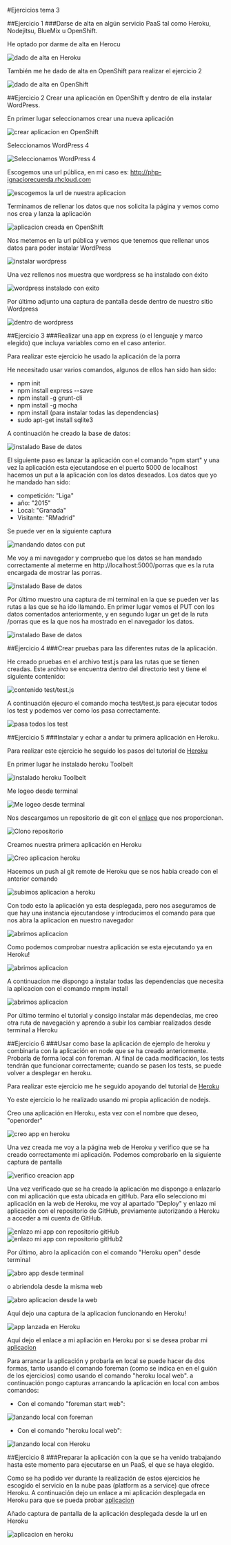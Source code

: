 #Ejercicios tema 3


##Ejercicio 1
###Darse de alta en algún servicio PaaS tal como Heroku, Nodejitsu, BlueMix u OpenShift.

He optado por darme de alta en Herocu

![dado de alta en Heroku](https://www.dropbox.com/s/izlgum592wbyo1z/ejr1.png?dl=1)

También me he dado de alta en OpenShift para realizar el ejercicio 2

![dado de alta en OpenShift](https://www.dropbox.com/s/nowqnjqpkekf2oj/ejr1.2.png?dl=1)


##Ejercicio 2
Crear una aplicación en OpenShift y dentro de ella instalar WordPress.

En primer lugar seleccionamos crear una nueva aplicación

![crear aplicacion en OpenShift](https://www.dropbox.com/s/ddt3epsfhswr7fm/ejr2.1.png?dl=1)

Seleccionamos WordPress 4

![Seleccionamos WordPress 4](https://www.dropbox.com/s/6hn7455gtu0yyxz/ejr2.2.png?dl=1)

Escogemos una url pública, en mi caso es: http://php-ignaciorecuerda.rhcloud.com

![escogemos la url de nuestra aplicacion](https://www.dropbox.com/s/nr92axoulqt4vuo/ejr2.3.png?dl=1)

Terminamos de rellenar los datos que nos solicita la página y vemos como nos crea y lanza la aplicación

![aplicacion creada en OpenShift](https://www.dropbox.com/s/cwgrasytiiitd5e/ejr2.4.png?dl=1)

Nos metemos en la url pública y vemos que tenemos que rellenar unos datos para poder instalar WordPress

![instalar wordpress](https://www.dropbox.com/s/xwe280gezxe8r4f/ejr2.5.png?dl=1)

Una vez rellenos nos muestra que wordpress se ha instalado con éxito

![wordpress instalado con exito](https://www.dropbox.com/s/lexjunvhd6d1k8d/ejr2.6.png?dl=1)

Por último adjunto una captura de pantalla desde dentro de nuestro sitio Wordpress

![dentro de wordpress](https://www.dropbox.com/s/8hmdsb3ows3lq3x/ejr2.7.png?dl=1)




##Ejercicio 3
###Realizar una app en express (o el lenguaje y marco elegido) que incluya variables como en el caso anterior.

Para realizar este ejercicio he usado la aplicación de la porra

He necesitado usar varios comandos, algunos de ellos han sido han sido:

* npm init
* npm install express --save
* npm install -g grunt-cli
* npm install -g mocha
* npm install (para instalar todas las dependencias)
* sudo apt-get install sqlite3

A continuación he creado la base de datos:

![instalado Base de datos](https://www.dropbox.com/s/zi6h2kpl4b6ksy3/ejr3.1.png?dl=1)

El siguiente paso es lanzar la aplicación con el comando "npm start" y una vez la aplicación esta ejecutandose en el puerto 5000 de localhost hacemos un put a la aplicación con los datos deseados. Los datos que yo he mandado han sido:

* competición: "Liga"
* año: "2015"
* Local: "Granada"
* Visitante: "RMadrid"

Se puede ver en la siguiente captura

![mandando datos con put](https://www.dropbox.com/s/7srj9rd1ygp7eeh/ejr3.2.png?dl=1)

Me voy a mi navegador y compruebo que los datos se han mandado correctamente al meterme en http://localhost:5000/porras que es la ruta encargada de mostrar las porras.

![instalado Base de datos](https://www.dropbox.com/s/zitef86xq753xx7/ejr3.3.png?dl=1)

Por último muestro una captura de mi terminal en la que se pueden ver las rutas a las que se ha ido llamando. En primer lugar vemos el PUT con los datos comentados anteriormente, y en segundo lugar un get de la ruta /porras que es la que nos ha mostrado en el navegador los datos.

![instalado Base de datos](https://www.dropbox.com/s/e4sgzdwq76fhj7w/ejr3.4.png?dl=1)



##Ejercicio 4
###Crear pruebas para las diferentes rutas de la aplicación.

He creado pruebas en el archivo test.js para las rutas que se tienen creadas. Este archivo se encuentra dentro del directorio test y tiene el siguiente contenido:

![contenido test/test.js](https://www.dropbox.com/s/33rvtq0utx6cfnm/ejr4.1.png?dl=1)

A continuación ejecuro el comando mocha test/test.js para ejecutar todos los test y podemos ver como los pasa correctamente.

![pasa todos los test](https://www.dropbox.com/s/xb4jel2e0go1r0u/ejr4.2.png?dl=1)


##Ejercicio 5
###Instalar y echar a andar tu primera aplicación en Heroku.

Para realizar este ejercicio he seguido los pasos del tutorial de [Heroku](https://devcenter.heroku.com/articles/getting-started-with-nodejs#introduction)

En primer lugar he instalado heroku Toolbelt

![instalado heroku Toolbelt](https://www.dropbox.com/s/z7t2wl3zlunf250/ejr5.1.png?dl=1)

Me logeo desde terminal

![Me logeo desde terminal](https://www.dropbox.com/s/omtlmu87y31lu11/ejr5.2.png?dl=1)

Nos descargamos un repositorio de git con el [enlace](https://github.com/heroku/node-js-getting-started.git) que nos proporcionan.

![Clono repositorio](https://www.dropbox.com/s/qg5wtdsy234oe39/ejr5_verdadero_1.png?dl=1)

Creamos nuestra primera aplicación en Heroku

![Creo aplicacion heroku](https://www.dropbox.com/s/5ctzzg2e4jlptmn/ejr5_verdadero_2.png?dl=1)

Hacemos un push al git remote de Heroku que se nos habia creado con el anterior comando

![subimos aplicacion a heroku](https://www.dropbox.com/s/x34q69mznx0k78n/ejr5_verdadero_3.png?dl=1)

Con todo esto la aplicación ya esta desplegada, pero nos aseguramos de que hay una instancia ejecutandose y introducimos el comando para que nos abra la aplicacion en nuestro navegador

![abrimos aplicacion](https://www.dropbox.com/s/2azc3homomasm0v/ejr5_verdadero_4.png?dl=1)

Como podemos comprobar nuestra aplicación se esta ejecutando ya en Heroku!

![abrimos aplicacion](https://www.dropbox.com/s/ibrp8fpo8cwxnjf/ejr5_verdadero_5.png?dl=1)

A continuacion me dispongo a instalar todas las dependencias que necesita la aplicacion con el comando mnpm install

![abrimos aplicacion](https://www.dropbox.com/s/h2vllvn5ttqjjz1/ejr5_verdadero_6.png?dl=1)

Por último termino el tutorial y consigo instalar más dependecias, me creo otra ruta de navegación y aprendo a subir los cambiar realizados desde terminal a Heroku


##Ejercicio 6
###Usar como base la aplicación de ejemplo de heroku y combinarla con la aplicación en node que se ha creado anteriormente. Probarla de forma local con foreman. Al final de cada modificación, los tests tendrán que funcionar correctamente; cuando se pasen los tests, se puede volver a desplegar en heroku.


Para realizar este ejercicio me he seguido apoyando del tutorial de [Heroku](https://devcenter.heroku.com/articles/getting-started-with-nodejs#introduction)

Yo este ejercicio lo he realizado usando mi propia aplicación de nodejs.

Creo una aplicación en Heroku, esta vez con el nombre que deseo, "openorder"

![creo app en heroku](https://www.dropbox.com/s/rxrpnhnj7o86nbd/ejr5.3.png?dl=1)

Una vez creada me voy a la página web de Heroku y verifico que se ha creado correctamente mi aplicación. Podemos comprobarlo en la siguiente captura de pantalla

![verifico creacion app](https://www.dropbox.com/s/s4pghabpy99zrmh/ejr5.7.png?dl=1)

Una vez verificado que se ha creado la aplicación me dispongo a enlazarlo con mi aplicación que esta ubicada en gitHub. Para ello selecciono mi aplicación en la web de Heroku, me voy al apartado "Deploy" y enlazo mi aplicación con el repositorio de GitHub, previamente autorizando a Heroku a acceder a mi cuenta de GitHub.

![enlazo mi app con repositorio gitHub](https://www.dropbox.com/s/87h6u6rg1y4d9ls/ejr5.4.png?dl=1)
![enlazo mi app con repositorio gitHub2](https://www.dropbox.com/s/qo5kk5sut7zvn79/ejr5.5.png?dl=1)

Por último, abro la aplicación con el comando "Heroku open" desde terminal 

![abro app desde terminal](https://www.dropbox.com/s/nyfsr7xlg6svhq6/ejr5.8.png?dl=1)

o abriendola desde la misma web

 ![abro aplicacion desde la web](https://www.dropbox.com/s/c8ig0bp5aimzcyr/ejr5.9.png?dl=1)

Aquí dejo una captura de la aplicacion funcionando en Heroku!

![app lanzada en Heroku](https://www.dropbox.com/s/41dgx5akn56n8qt/ejr5.6.png?dl=1)


Aquí dejo el enlace a mi apliación en Heroku por si se desea probar mi [aplicacion](https://openorder.herokuapp.com) 

Para arrancar la aplicación y probarla en local se puede hacer de dos formas, tanto usando el comando foreman (como se indica en en el guión de los ejercicios) como usando el comando "heroku local web". a continuación pongo capturas arrancando la aplicación en local con ambos comandos:

- Con el comando "foreman start web":

![lanzando local con foreman](https://www.dropbox.com/s/ca2xujget9ypeh2/ejr6.1.png?dl=1)


- Con el comando "heroku local web":

![lanzando local con Heroku](https://www.dropbox.com/s/wufxtmwi45hg01y/ejr6.2.png?dl=1)




##Ejercicio 8
###Preparar la aplicación con la que se ha venido trabajando hasta este momento para ejecutarse en un PaaS, el que se haya elegido.

Como se ha podido ver durante la realización de estos ejercicios he escogido el servicio en la nube paas (platform as a service) que ofrece Heroku.
A continuación dejo un enlace a mi aplicación desplegada en Heroku para que se pueda probar [aplicacion](https://openorder.herokuapp.com) 

Añado captura de pantalla de la aplicación desplegada desde la url en Heroku

![aplicacion en heroku](https://www.dropbox.com/s/z99iaqdgh0dg5ob/ejr8.1.png?dl=1)
